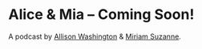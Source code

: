 Alice & Mia – Coming Soon!
==========================

A podcast by [Allison Washington][alice] &amp; [Miriam Suzanne][mia].

[alice]: http://allisonwashington.net
[mia]: http://miriamsuzanne.com
